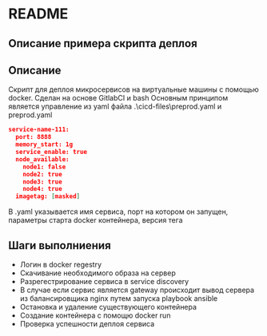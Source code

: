# README
## Описание примера скрипта деплоя
## Описание
Скрипт для деплоя микросервисов на виртуальные машины с помощью docker.
Сделан на основе GitlabCI и bash
Основным принципом является управление из yaml файла .\cicd-files\preprod.yaml и preprod.yaml
```json
service-name-111:
  port: 8888
  memory_start: 1g
  service_enable: true
  node_available:
    node1: false
    node2: true
    node3: true
    node4: true
  imagetag: [masked]
```
В .yaml указывается имя сервиса, порт на котором он запущен, параметры старта docker контейнера, версия тега


## Шаги выполниения

- Логин в docker regestry
- Скачивание необходимого образа на сервер
- Разрегестрирование сервиса в service discovery
- В случае если сервис является gateway происходит вывод сервера из балансировщика nginx путем запуска playbook ansible 
- Остановка и удаление существующего контейнера
- Создание контейнера с помощю docker run
- Проверка успешности деплоя сервиса 
